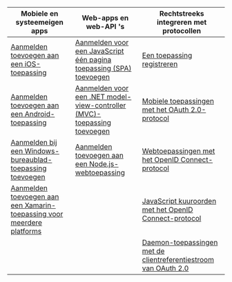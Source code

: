 | Mobiele en systeemeigen apps | Web-apps en web-API 's | Rechtstreeks integreren met protocollen |
| --- | --- | --- |
| [Aanmelden toevoegen aan een iOS-toepassing](../articles/active-directory/develop/GuidedSetups/active-directory-ios.md) | [Aanmelden voor een JavaScript één pagina toepassing (SPA) toevoegen](../articles/active-directory/develop/GuidedSetups/active-directory-javascriptspa.md) |[Een toepassing registreren](../articles/active-directory/develop/active-directory-v2-app-registration.md) | 
| [Aanmelden toevoegen aan een Android-toepassing](../articles/active-directory/develop/guidedsetups/active-directory-mobileanddesktopapp-android-intro.md) | [Aanmelden voor een .NET model-view-controller (MVC)-toepassing toevoegen](../articles/active-directory/develop/guidedsetups/active-directory-serversidewebapp-aspnetwebappowin-intro.md) |[Mobiele toepassingen met het OAuth 2.0-protocol](../articles/active-directory/develop/active-directory-v2-protocols-oauth-code.md) |
| [Aanmelden bij een Windows-bureaublad-toepassing toevoegen](../articles/active-directory/develop/guidedsetups/active-directory-mobileanddesktopapp-windowsdesktop-intro.md) |[Aanmelden toevoegen aan een Node.js-webtoepassing](../articles/active-directory/develop/active-directory-v2-devquickstarts-node-web.md) |[Webtoepassingen met het OpenID Connect-protocol](../articles/active-directory/develop/active-directory-v2-protocols-oidc.md) |
| [Aanmelden toevoegen aan een Xamarin-toepassing voor meerdere platforms](https://github.com/Azure-Samples/active-directory-xamarin-native-v2)|  |[JavaScript kuuroorden met het OpenID Connect-protocol](../articles/active-directory/develop/active-directory-v2-protocols-implicit.md) |
|  |  | [Daemon-toepassingen met de clientreferentiestroom van OAuth 2.0](../articles/active-directory/develop/active-directory-v2-protocols-oauth-client-creds.md) |
